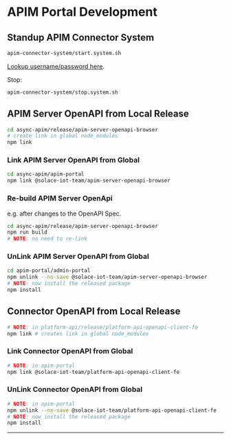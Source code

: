 # APIM Portal Development

## Standup APIM Connector System

````bash
apim-connector-system/start.system.sh
````

[Lookup username/password here](./apim-connector-system/docker-volumes/apim-connector/organization_users.json).

Stop:
````bash
apim-connector-system/stop.system.sh
````

## APIM Server OpenAPI from Local Release
````bash
cd async-apim/release/apim-server-openapi-browser
# create link in global node_modules
npm link
````

### Link APIM Server OpenAPI from Global
````bash
cd async-apim/apim-portal
npm link @solace-iot-team/apim-server-openapi-browser
````

### Re-build APIM Server OpenApi
e.g. after changes to the OpenAPI Spec.
````bash
cd async-apim/release/apim-server-openapi-browser
npm run build
# NOTE: no need to re-link
````

### UnLink APIM Server OpenAPI from Global
````bash
cd apim-portal/admin-portal
npm unlink --no-save @solace-iot-team/apim-server-openapi-browser
# NOTE: now install the released package
npm install
````

## Connector OpenAPI from Local Release
````bash
# NOTE: in platform-api/release/platform-api-openapi-client-fe
npm link # creates link in global node_modules
````

### Link Connector OpenAPI from Global
````bash
# NOTE: in apim-portal
npm link @solace-iot-team/platform-api-openapi-client-fe
````
### UnLink Connector OpenAPI from Global
````bash
# NOTE: in apim-portal
npm unlink --no-save @solace-iot-team/platform-api-openapi-client-fe
# NOTE: now install the released package
npm install
````

---
